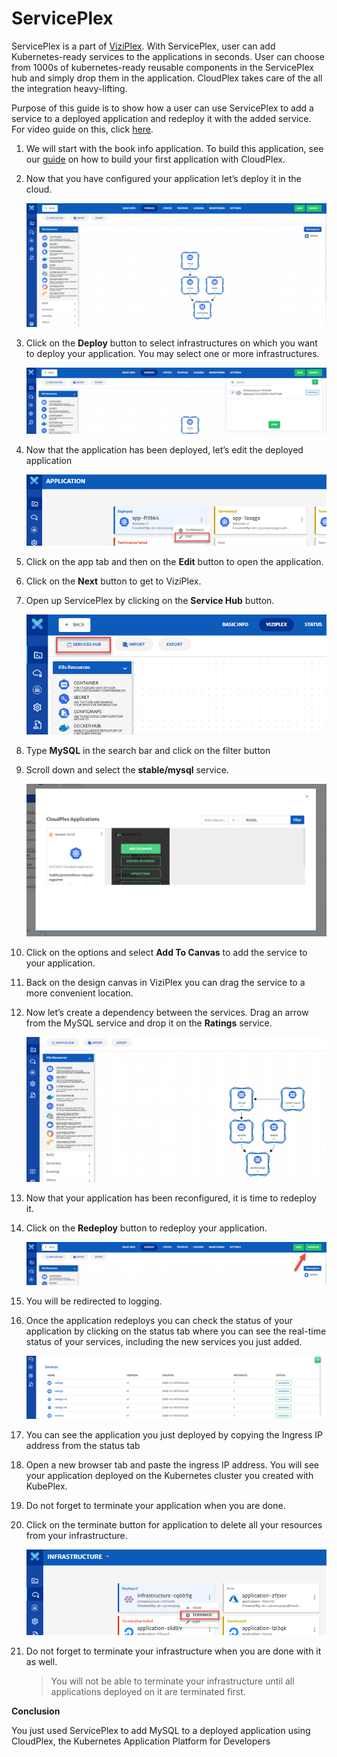 # ServicePlex

ServicePlex is a part of [ViziPlex](/pages/user-guide/components/viziplex/viziplex?id=viziplex). With ServicePlex, user can add Kubernetes-ready services to the applications in seconds. User can choose from 1000s of kubernetes-ready reusable components in the ServicePlex hub and simply drop them in the application. CloudPlex takes care of the all the integration heavy-lifting. 

Purpose of this guide is to show how a user can use ServicePlex to add a service to a deployed application and redeploy it with the added service. For video guide on this, click [here](https://www.youtube.com/watch?v=GCX0BQJTSrE).

1. We will start with the book info application. To build this application, see our [guide](/pages/user-guide/getting-started/how-to-build-application-with-cloudplex/how-to-build-application-with-cloudplex?id=how-to-build-application-with-cloudplex) on how to build your first application with CloudPlex.

2. Now that you have configured your application let’s deploy it in the cloud.

   ![1](imgs/1.png)

3. Click on the **Deploy** button to select infrastructures on which you want to deploy your application. You may select one or more infrastructures. 

   ![2](imgs/2.png)

4. Now that the application has been deployed, let’s edit the deployed application

   ![3](imgs/3.png)

5. Click on the app tab and then on the **Edit** button to open the application. 

6. Click on the **Next** button to get to ViziPlex.

7. Open up ServicePlex by clicking on the **Service Hub** button.

   ![4](imgs/4.png)

8. Type **MySQL** in the search bar and click on the filter button

9. Scroll down and select the **stable/mysql** service.

   ![5](imgs/5.png)

10. Click on the options and select **Add To Canvas** to add the service to your application.

11. Back on the design canvas in ViziPlex you can drag the service to a more convenient location.

12. Now let’s create a dependency between the services. Drag an arrow from the MySQL service and drop it on the **Ratings** service. 

    ![6](imgs/6.png)

13. Now that your application has been reconfigured, it is time to redeploy it. 

14. Click on the **Redeploy** button to redeploy your application.

    ![7](imgs/7.png)

15. You will be redirected to logging.

16. Once the application redeploys you can check the status of your application by clicking on the status tab where you can see the real-time status of your services, including the new services you just added. 

    ![8](imgs/8.png)

17. You can see the application you just deployed by copying the Ingress IP address from the status tab 

18. Open a new browser tab and paste the ingress IP address. You will see your application deployed on the Kubernetes cluster you created with KubePlex. 

19. Do not forget to terminate your application when you are done.

20. Click on the terminate button for application to delete all your resources from your infrastructure.

    ![9](imgs/9.png)

21. Do not forget to terminate your infrastructure when you are done with it as well. 

    > You will not be able to terminate your infrastructure until all applications deployed on it are terminated first. 

**Conclusion**

You just used ServicePlex to add MySQL to a deployed application using CloudPlex, the Kubernetes Application Platform for Developers
